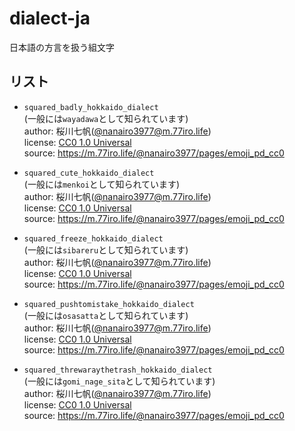 # dialect-ja

日本語の方言を扱う組文字

## リスト

- `squared_badly_hokkaido_dialect`\
  (一般には`wayadawa`として知られています)\
  author: 桜川七帆([@nanairo3977@m.77iro.life](https://m.77iro.life/@nanairo3977))\
  license: [CC0 1.0 Universal](https://creativecommons.org/publicdomain/zero/1.0/)\
  source: https://m.77iro.life/@nanairo3977/pages/emoji_pd_cc0

- `squared_cute_hokkaido_dialect`\
  (一般には`menkoi`として知られています)\
  author: 桜川七帆([@nanairo3977@m.77iro.life](https://m.77iro.life/@nanairo3977))\
  license: [CC0 1.0 Universal](https://creativecommons.org/publicdomain/zero/1.0/)\
  source: https://m.77iro.life/@nanairo3977/pages/emoji_pd_cc0

- `squared_freeze_hokkaido_dialect`\
  (一般には`sibareru`として知られています)\
  author: 桜川七帆([@nanairo3977@m.77iro.life](https://m.77iro.life/@nanairo3977))\
  license: [CC0 1.0 Universal](https://creativecommons.org/publicdomain/zero/1.0/)\
  source: https://m.77iro.life/@nanairo3977/pages/emoji_pd_cc0

- `squared_pushtomistake_hokkaido_dialect`\
  (一般には`osasatta`として知られています)\
  author: 桜川七帆([@nanairo3977@m.77iro.life](https://m.77iro.life/@nanairo3977))\
  license: [CC0 1.0 Universal](https://creativecommons.org/publicdomain/zero/1.0/)\
  source: https://m.77iro.life/@nanairo3977/pages/emoji_pd_cc0

- `squared_threwaraythetrash_hokkaido_dialect`\
  (一般には`gomi_nage_sita`として知られています)\
  author: 桜川七帆([@nanairo3977@m.77iro.life](https://m.77iro.life/@nanairo3977))\
  license: [CC0 1.0 Universal](https://creativecommons.org/publicdomain/zero/1.0/)\
  source: https://m.77iro.life/@nanairo3977/pages/emoji_pd_cc0

